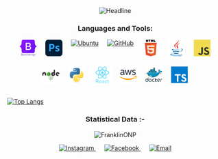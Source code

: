 <div align="center">
    <img src="https://readme-typing-svg.herokuapp.com?color=%23FFA500&size=32&center=true&vCenter=true&width=700&height=50&lines=Hi+there+I'm+Franklin+Noj+%F0%9F%91%8B;Computer+Science+Engineering+Student;From+San+Carlos+University+of+Guatemala&font=bold" alt="Headline" />
</div>

<h3 style="text-align: center;">Languages and Tools:</h3>
<div style="display: flex; justify-content: center; flex-wrap: wrap; gap: 20px;">
  <a href="https://getbootstrap.com" target="_blank" rel="noreferrer">
  <img src="https://raw.githubusercontent.com/devicons/devicon/master/icons/bootstrap/bootstrap-original-wordmark.svg" alt="bootstrap" width="40" height="40" />
</a>
<a href="https://www.photoshop.com/en" target="_blank" rel="noreferrer">
  <img src="https://raw.githubusercontent.com/devicons/devicon/master/icons/photoshop/photoshop-original.svg" alt="photoshop" width="40" height="40" />
</a>
<a href="https://ubuntu.com" target="_blank" rel="noreferrer">
  <img src="https://upload.wikimedia.org/wikipedia/commons/0/04/Ubuntu-logo16.svg" alt="Ubuntu" width="40" height="40" />
</a>
<a href="https://github.com/" target="_blank" rel="noreferrer">
  <img src="https://github.githubassets.com/images/modules/logos_page/GitHub-Mark.png" alt="GitHub" width="40" height="40" />
</a>
  <a href="https://www.w3.org/html/" target="_blank" rel="noreferrer">
    <img src="https://raw.githubusercontent.com/devicons/devicon/master/icons/html5/html5-original-wordmark.svg" alt="html5" width="40" height="40" />
  </a>
  <a href="https://www.java.com" target="_blank" rel="noreferrer">
    <img src="https://raw.githubusercontent.com/devicons/devicon/master/icons/java/java-original.svg" alt="java" width="40" height="40" />
  </a>
  <a href="https://developer.mozilla.org/en-US/docs/Web/JavaScript" target="_blank" rel="noreferrer">
    <img src="https://raw.githubusercontent.com/devicons/devicon/master/icons/javascript/javascript-original.svg" alt="javascript" width="40" height="40" />
  </a>
  <a href="https://nodejs.org" target="_blank" rel="noreferrer">
    <img src="https://raw.githubusercontent.com/devicons/devicon/master/icons/nodejs/nodejs-original-wordmark.svg" alt="nodejs" width="40" height="40" />
  </a>
  <a href="https://www.python.org" target="_blank" rel="noreferrer">
    <img src="https://raw.githubusercontent.com/devicons/devicon/master/icons/python/python-original.svg" alt="python" width="40" height="40" />
  </a>
  <a href="https://reactjs.org/" target="_blank" rel="noreferrer">
    <img src="https://raw.githubusercontent.com/devicons/devicon/master/icons/react/react-original-wordmark.svg" alt="react" width="40" height="40" />
  </a>
  <a href="https://aws.amazon.com" target="_blank" rel="noreferrer">
    <img src="https://raw.githubusercontent.com/devicons/devicon/master/icons/amazonwebservices/amazonwebservices-original-wordmark.svg" alt="AWS" width="40" height="40" />
  </a>
  <a href="https://www.docker.com" target="_blank" rel="noreferrer">
    <img src="https://raw.githubusercontent.com/devicons/devicon/master/icons/docker/docker-original-wordmark.svg" alt="Docker" width="40" height="40" />
  </a>
  <a href="https://www.typescriptlang.org" target="_blank" rel="noreferrer">
    <img src="https://raw.githubusercontent.com/devicons/devicon/master/icons/typescript/typescript-original.svg" alt="TypeScript" width="40" height="40" />
  </a>
</div>

<br>

[![Top Langs](https://github-readme-stats.vercel.app/api/top-langs/?username=FranklinONP&layout=compact&theme=ocean_dark)](https://github.com/FranklinONP/EDD_PROYECTO_202200089)

<h3 style="text-align: center;">Statistical Data :-</h3>
<div style="text-align: center;">
  <p><img align="center"
      src="https://github-readme-stats.vercel.app/api?username=FranklinONP&show_icons=true&locale=en&bg_color=0d1117&text_color=ffffff"
      alt="FranklinONP" /></p>
</div>

<div align="center" class="icons-social">
  <a style="margin: 0 10px;" target="_blank" href="https://www.instagram.com/orlando_noj">
    <img src="https://img.icons8.com/doodle/40/000000/instagram-new--v2.png" alt="Instagram" />
  </a>
  <a style="margin: 0 10px;" target="_blank" href="https://www.facebook.com/Master10Frank?mibextid=ZbWKwL">
    <img src="https://img.icons8.com/doodle/40/000000/facebook-new.png" alt="Facebook" />
  </a>
  <a style="margin: 0 10px;" href="mailto:master11frank@gmail.com">
    <img src="https://img.icons8.com/doodle/40/000000/new-post.png" alt="Email" />
  </a>
</div>
